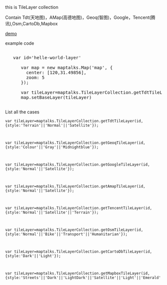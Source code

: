this is TileLayer collection

Contain Tdt(天地图)，AMap(高德地图)，Geoq(智图)，Google，Tencent(腾讯),Osm,CartoDb,Mapbox

[demo](https://deyihu.github.io/src/maptalks-tileLayercollection/examples/)


example code

<pre>

   var id='helle-world-layer'

      var map = new maptalks.Map('map', {
        center: [120,31.49856],
        zoom: 5
      });

      var tileLayer=maptalks.TileLayerCollection.getTdtTileLayer(id,{style:'Terrain'});
      map.setBaseLayer(tileLayer)
   </pre>  

List all the cases


    var tileLayer=maptalks.TileLayerCollection.getTdtTileLayer(id,{style:'Terrain'||'Normal'||'Satellite'});



    var tileLayer=maptalks.TileLayerCollection.getGeoqTileLayer(id,{style:'Colour'||'Gray'||'Midnightblue'});



    var tileLayer=maptalks.TileLayerCollection.getGoogleTileLayer(id,{style:'Normal'||'Satellite'});



    var tileLayer=maptalks.TileLayerCollection.getAmapTileLayer(id,{style:'Normal'||'Satellite'});



    var tileLayer=maptalks.TileLayerCollection.getTencentTileLayer(id,{style:'Normal'||'Satellite'||'Terrain'});



    var tileLayer=maptalks.TileLayerCollection.getOsmTileLayer(id,{style:'Normal'||'Bike'||'Transport'||'Humanitarian'});



    var tileLayer=maptalks.TileLayerCollection.getCartoDbTileLayer(id,{style:'Dark'||'Light'});



    var tileLayer=maptalks.TileLayerCollection.getMapboxTileLayer(id,{style:'Streets'||'Dark'||'LightDark'||'Satellite'||'Light'||'Emerald'||'White'||'Red'||'Outdoors'||'StreetsSatellite'||'Comic'||'Building'});


